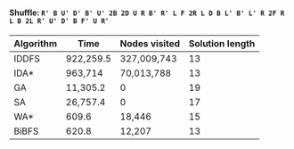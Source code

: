 #### Shuffle: `R' B U' D' B' U' 2B 2D U R B' R' L F 2R L D B L' B' L' R 2F R L B 2L R' U' D' B F' U R'`
| Algorithm | Time | Nodes visited | Solution length |
| ----- | ----- | ----- | ----- |
| IDDFS | 922,259.5 | 327,009,743 | 13 |
| IDA* | 963,714 | 70,013,788 | 13 |
| GA | 11,305.2 | 0 | 19 |
| SA | 26,757.4 | 0 | 17 |
| WA* | 609.6 | 18,446 | 15 |
| BiBFS | 620.8 | 12,207 | 13 |